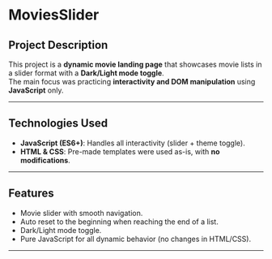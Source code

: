 # MoviesSlider

## Project Description
This project is a **dynamic movie landing page** that showcases movie lists in a slider format with a **Dark/Light mode toggle**.  
The main focus was practicing **interactivity and DOM manipulation** using **JavaScript** only.

---

## Technologies Used
- **JavaScript (ES6+)**: Handles all interactivity (slider + theme toggle).
- **HTML & CSS**: Pre-made templates were used as-is, with **no modifications**.

---

## Features
- Movie slider with smooth navigation.
- Auto reset to the beginning when reaching the end of a list.
- Dark/Light mode toggle.
- Pure JavaScript for all dynamic behavior (no changes in HTML/CSS).
---
